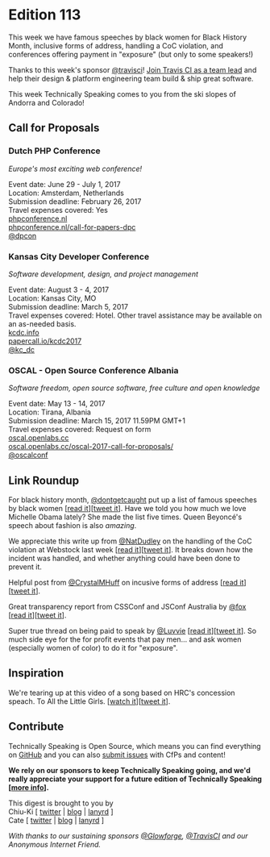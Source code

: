 # Edition 113

This week we have famous speeches by black women for Black History Month, inclusive forms of address, handling a CoC violation, and conferences offering payment in "exposure" (but only to some speakers!)

Thanks to this week's sponsor [@travisci](http://twitter.com/travisci)! [Join Travis CI as a team lead](https://travisci.workable.com/jobs/432154) and help their design & platform engineering team build & ship great software.

This week Technically Speaking comes to you from the ski slopes of Andorra and Colorado!


## Call for Proposals

### Dutch PHP Conference
*Europe's most exciting web conference!*

Event date: June 29 - July 1, 2017  
Location: Amsterdam, Netherlands  
Submission deadline:  February 26, 2017  
Travel expenses covered: Yes  
[phpconference.nl](https://www.phpconference.nl)  
[phpconference.nl/call-for-papers-dpc](https://www.phpconference.nl/call-for-papers-dpc)  
[@dpcon](https://twitter.com/dpcon)


### Kansas City Developer Conference
*Software development, design, and project management*

Event date: August 3 - 4, 2017  
Location: Kansas City, MO  
Submission deadline: March 5, 2017  
Travel expenses covered: Hotel. Other travel assistance may be available on an as-needed basis.  
[kcdc.info](http://www.kcdc.info/index.html)  
[papercall.io/kcdc2017](https://www.papercall.io/kcdc2017)  
[@kc_dc](https://twitter.com/kc_dc)


### OSCAL - Open Source Conference Albania
*Software freedom, open source software, free culture and open knowledge*

Event date: May 13 - 14, 2017  
Location: Tirana, Albania  
Submission deadline: March 15, 2017 11.59PM GMT+1  
Travel expenses covered: Request on form  
[oscal.openlabs.cc](https://oscal.openlabs.cc/)  
[oscal.openlabs.cc/oscal-2017-call-for-proposals/](https://oscal.openlabs.cc/oscal-2017-call-for-proposals/)  
[@oscalconf](https://twitter.com/oscalconf)


## Link Roundup

For black history month, [@dontgetcaught](http://twitter.com/dontgetcaught) put up a list of famous speeches by black women [[read it](http://eloquentwoman.blogspot.com/2017/02/for-blackhistorymonth-46-famous.html)][[tweet it](https://twitter.com/home?status=For%20%23BlackHistoryMonth%2C%2046%20famous%20speeches%20by%20black%20women%20by%20%40dontgetcaught%20http%3A//eloquentwoman.blogspot.com/2017/02/for-blackhistorymonth-46-famous.html%20via%20%40techspeakdigest)]. Have we told you how much we love Michelle Obama lately? She made the list five times. Queen Beyoncé's speech about fashion is also _amazing_.

We appreciate this write up from [@NatDudley](http://twitter.com/natdudley) on the handling of the CoC violation at Webstock last week [[read it](https://app.simplenote.com/publish/bKHZCC)][[tweet it](https://twitter.com/home?status=%23%20Anatomy%20of%20a%20Code%20of%20Conduct%20Violation%20by%20%40NatDudley%20https%3A//app.simplenote.com/publish/bKHZCC%20via%20%40techspeakdigest)]. It breaks down how the incident was handled, and whether anything could have been done to prevent it.

Helpful post from [@CrystalMHuff](http://twitter.com/CrystalMHuff) on incusive forms of address [[read it](https://crystalhuff.com/2017/02/16/gender-inclusive-forms-of-address/)][[tweet it](https://twitter.com/home?status=Gender%20Inclusive%20Forms%20of%20Address%20by%20%40CrystalMHuff%20https%3A//crystalhuff.com/2017/02/16/gender-inclusive-forms-of-address/%20via%20%40techspeakdigest)].

Great transparency report from CSSConf and JSConf Australia by [@fox](http://twitter.com/fox) [[read it](https://medium.com/@fox/cssconf-and-jsconf-australia-diversity-report-efd78de4ed6e#.nkm837vgc)][[tweet it](https://twitter.com/home?status=CSSConf%20and%20JSConf%20Australia%20Diversity%20Report%20by%20%40fox%20https%3A//medium.com/%40fox/cssconf-and-jsconf-australia-diversity-report-efd78de4ed6e%23.nkm837vgc%20via%20%40techspeakdigest)].

Super true thread on being paid to speak by [@Luvvie](http://twitter.com/Luvvie) [[read it](https://storify.com/Luvvie/about-speaking-conferences-exposure-income-and-pay)][[tweet it](https://twitter.com/home?status=About%20Speaking%20Conferences%2C%20Exposure%20Income%20and%20Pay%20Gap%20%28with%20tweets%29%20by%20%40Luvvie%20https%3A//storify.com/Luvvie/about-speaking-conferences-exposure-income-and-pay%20via%20%40techspeakdigest)]. So much side eye for the for profit events that pay men... and ask women (especially women of color) to do it for "exposure".

## Inspiration

We're tearing up at this video of a song based on HRC's concession speach. To All the Little Girls. [[watch it](https://www.youtube.com/watch?v=XkS2Sl1klXQ)][[tweet it](https://twitter.com/home?status=To%20All%20The%20Little%20Girls%20https%3A//www.youtube.com/watch%3Fv%3DXkS2Sl1klXQ%20via%20%40techspeakdigest)].  

## Contribute

Technically Speaking is Open Source, which means you can find everything on [GitHub](https://github.com/catehstn/technically-speaking/) and you can also [submit issues](https://github.com/catehstn/technically-speaking/issues/new) with CfPs and content!

**We rely on our sponsors to keep Technically Speaking going, and we'd really appreciate your support for a future edition of Technically Speaking [[more info](http://www.techspeak.email/sponsorship/)].**  


This digest is brought to you by  
Chiu-Ki [ [twitter](https://twitter.com/chiuki) | [blog](http://blog.sqisland.com/) | [lanyrd](http://lanyrd.com/profile/chiuki/) ]  
Cate [ [twitter](https://twitter.com/catehstn) | [blog](http://www.cate.blog/) | [lanyrd](http://lanyrd.com/profile/catehstn/) ]

*With thanks to our sustaining sponsors [@Glowforge](http://twitter.com/glowforge), [@TravisCI](http://twitter.com/travisci) and our Anonymous Internet Friend.*

